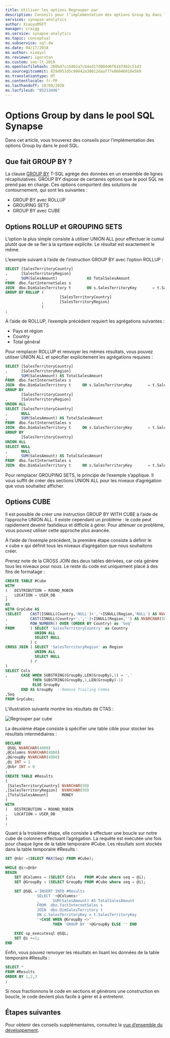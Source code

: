 ```yaml
---
title: Utiliser les options Regrouper par
description: Conseils pour l’implémentation des options Group by dans le pool SQL Synapse.
services: synapse-analytics
author: XiaoyuMSFT
manager: craigg
ms.service: synapse-analytics
ms.topic: conceptual
ms.subservice: sql-dw
ms.date: 04/17/2018
ms.author: xiaoyul
ms.reviewer: igorstan
ms.custom: seo-lt-2019
ms.openlocfilehash: 260bd7cc6402a7cb4ed17d004d0f61b7462c51d3
ms.sourcegitcommit: 829d951d5c90442a38012daaf77e86046018e5b9
ms.translationtype: HT
ms.contentlocale: fr-FR
ms.lasthandoff: 10/09/2020
ms.locfileid: "85213446"
---
```

# <a name="group-by-options-in-synapse-sql-pool"></a>Options Group by dans le pool SQL Synapse

Dans cet article, vous trouverez des conseils pour l’implémentation des options Group by dans le pool SQL.

## <a name="what-does-group-by-do"></a>Que fait GROUP BY ?

La clause [GROUP BY](/sql/t-sql/queries/select-group-by-transact-sql?toc=/azure/synapse-analytics/sql-data-warehouse/toc.json&bc=/azure/synapse-analytics/sql-data-warehouse/breadcrumb/toc.json&view=azure-sqldw-latest) T-SQL agrège des données en un ensemble de lignes récapitulatives. GROUP BY dispose de certaines options que le pool SQL ne prend pas en charge. Ces options comportent des solutions de contournement, qui sont les suivantes :

* GROUP BY avec ROLLUP
* GROUPING SETS
* GROUP BY avec CUBE

## <a name="rollup-and-grouping-sets-options"></a>Options ROLLUP et GROUPING SETS

L’option la plus simple consiste à utiliser UNION ALL pour effectuer le cumul plutôt que de se fier à la syntaxe explicite. Le résultat est exactement le même.

L’exemple suivant à l’aide de l’instruction GROUP BY avec l’option ROLLUP :

```sql
SELECT [SalesTerritoryCountry]
,      [SalesTerritoryRegion]
,      SUM(SalesAmount)             AS TotalSalesAmount
FROM  dbo.factInternetSales s
JOIN  dbo.DimSalesTerritory t       ON s.SalesTerritoryKey       = t.SalesTerritoryKey
GROUP BY ROLLUP (
                        [SalesTerritoryCountry]
                ,       [SalesTerritoryRegion]
                )
;
```

À l’aide de ROLLUP, l’exemple précédent requiert les agrégations suivantes :

* Pays et région
* Country
* Total général

Pour remplacer ROLLUP et renvoyer les mêmes résultats, vous pouvez utiliser UNION ALL et spécifier explicitement les agrégations requises :

```sql
SELECT [SalesTerritoryCountry]
,      [SalesTerritoryRegion]
,      SUM(SalesAmount) AS TotalSalesAmount
FROM  dbo.factInternetSales s
JOIN  dbo.DimSalesTerritory t     ON s.SalesTerritoryKey       = t.SalesTerritoryKey
GROUP BY
       [SalesTerritoryCountry]
,      [SalesTerritoryRegion]
UNION ALL
SELECT [SalesTerritoryCountry]
,      NULL
,      SUM(SalesAmount) AS TotalSalesAmount
FROM  dbo.factInternetSales s
JOIN  dbo.DimSalesTerritory t     ON s.SalesTerritoryKey       = t.SalesTerritoryKey
GROUP BY
       [SalesTerritoryCountry]
UNION ALL
SELECT NULL
,      NULL
,      SUM(SalesAmount) AS TotalSalesAmount
FROM  dbo.factInternetSales s
JOIN  dbo.DimSalesTerritory t     ON s.SalesTerritoryKey       = t.SalesTerritoryKey;
```

Pour remplacer GROUPING SETS, le principe de l’exemple s’applique. Il vous suffit de créer des sections UNION ALL pour les niveaux d’agrégation que vous souhaitez afficher.

## <a name="cube-options"></a>Options CUBE

Il est possible de créer une instruction GROUP BY WITH CUBE à l’aide de l’approche UNION ALL. Il existe cependant un problème : le code peut rapidement devenir fastidieux et difficile à gérer. Pour atténuer ce problème, vous pouvez utiliser cette approche plus avancée.

À l’aide de l’exemple précédent, la première étape consiste à définir le « cube » qui définit tous les niveaux d’agrégation que nous souhaitons créer.

Prenez note de la CROSS JOIN des deux tables dérivées, car cela génère tous les niveaux pour nous. Le reste du code est uniquement placé à des fins de formatage :

```sql
CREATE TABLE #Cube
WITH
(   DISTRIBUTION = ROUND_ROBIN
,   LOCATION = USER_DB
)
AS
WITH GrpCube AS
(SELECT    CAST(ISNULL(Country,'NULL')+','+ISNULL(Region,'NULL') AS NVARCHAR(50)) as 'Cols'
,          CAST(ISNULL(Country+',','')+ISNULL(Region,'') AS NVARCHAR(50))  as 'GroupBy'
,          ROW_NUMBER() OVER (ORDER BY Country) as 'Seq'
FROM       ( SELECT 'SalesTerritoryCountry' as Country
             UNION ALL
             SELECT NULL
           ) c
CROSS JOIN ( SELECT 'SalesTerritoryRegion' as Region
             UNION ALL
             SELECT NULL
           ) r
)
SELECT Cols
,      CASE WHEN SUBSTRING(GroupBy,LEN(GroupBy),1) = ','
            THEN SUBSTRING(GroupBy,1,LEN(GroupBy)-1)
            ELSE GroupBy
       END AS GroupBy  --Remove Trailing Comma
,Seq
FROM GrpCube;
```

L’illustration suivante montre les résultats de CTAS :

![Regrouper par cube](./media/sql-data-warehouse-develop-group-by-options/sql-data-warehouse-develop-group-by-cube.png)

La deuxième étape consiste à spécifier une table cible pour stocker les résultats intermédiaires :

```sql
DECLARE
 @SQL NVARCHAR(4000)
,@Columns NVARCHAR(4000)
,@GroupBy NVARCHAR(4000)
,@i INT = 1
,@nbr INT = 0
;
CREATE TABLE #Results
(
 [SalesTerritoryCountry] NVARCHAR(50)
,[SalesTerritoryRegion]  NVARCHAR(50)
,[TotalSalesAmount]      MONEY
)
WITH
(   DISTRIBUTION = ROUND_ROBIN
,   LOCATION = USER_DB
)
;
```

Quant à la troisième étape, elle consiste à effectuer une boucle sur notre cube de colonnes effectuant l’agrégation. La requête est exécutée une fois pour chaque ligne de la table temporaire #Cube. Les résultats sont stockés dans la table temporaire #Results :

```sql
SET @nbr =(SELECT MAX(Seq) FROM #Cube);

WHILE @i<=@nbr
BEGIN
    SET @Columns = (SELECT Cols    FROM #Cube where seq = @i);
    SET @GroupBy = (SELECT GroupBy FROM #Cube where seq = @i);

    SET @SQL ='INSERT INTO #Results
              SELECT '+@Columns+'
              ,      SUM(SalesAmount) AS TotalSalesAmount
              FROM  dbo.factInternetSales s
              JOIN  dbo.DimSalesTerritory t  
              ON s.SalesTerritoryKey = t.SalesTerritoryKey
              '+CASE WHEN @GroupBy <>''
                     THEN 'GROUP BY '+@GroupBy ELSE '' END

    EXEC sp_executesql @SQL;
    SET @i +=1;
END
```

Enfin, vous pouvez renvoyer les résultats en lisant les données de la table temporaire #Results :

```sql
SELECT *
FROM #Results
ORDER BY 1,2,3
;
```

Si nous fractionnons le code en sections et générons une construction en boucle, le code devient plus facile à gérer et à entretenir.

## <a name="next-steps"></a>Étapes suivantes

Pour obtenir des conseils supplémentaires, consultez la [vue d’ensemble du développement](sql-data-warehouse-overview-develop.md).

